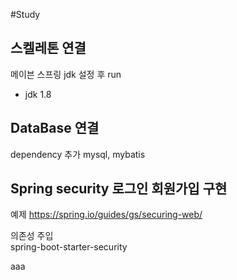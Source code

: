 #Study

## 스켈레톤 연결
메이븐 스프링 jdk 설정 후 run

* jdk 1.8

## DataBase 연결
dependency 추가 mysql, mybatis

## Spring security 로그인 회원가입 구현 

예제 https://spring.io/guides/gs/securing-web/

의존성 주입 <br>
spring-boot-starter-security

aaa




